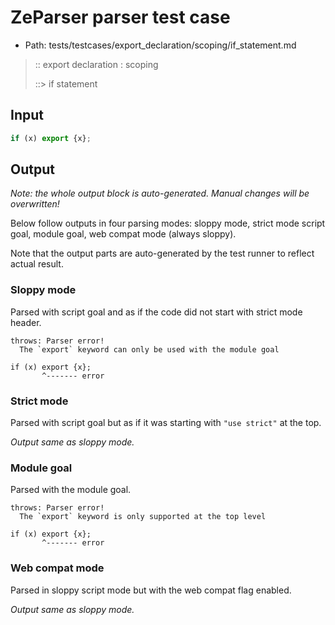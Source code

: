 # ZeParser parser test case

- Path: tests/testcases/export_declaration/scoping/if_statement.md

> :: export declaration : scoping
>
> ::> if statement

## Input

`````js
if (x) export {x};
`````

## Output

_Note: the whole output block is auto-generated. Manual changes will be overwritten!_

Below follow outputs in four parsing modes: sloppy mode, strict mode script goal, module goal, web compat mode (always sloppy).

Note that the output parts are auto-generated by the test runner to reflect actual result.

### Sloppy mode

Parsed with script goal and as if the code did not start with strict mode header.

`````
throws: Parser error!
  The `export` keyword can only be used with the module goal

if (x) export {x};
       ^------- error
`````

### Strict mode

Parsed with script goal but as if it was starting with `"use strict"` at the top.

_Output same as sloppy mode._

### Module goal

Parsed with the module goal.

`````
throws: Parser error!
  The `export` keyword is only supported at the top level

if (x) export {x};
       ^------- error
`````


### Web compat mode

Parsed in sloppy script mode but with the web compat flag enabled.

_Output same as sloppy mode._
